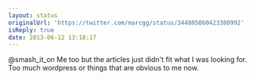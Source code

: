 ```yaml
---
layout: status
originalUrl: 'https://twitter.com/marcgg/status/344805860423380992'
isReply: true
date: 2013-06-12 13:18:17
---
```


@smash_it_on Me too but the articles just didn't fit what I was looking for. Too much wordpress or things that are obvious to me now.
